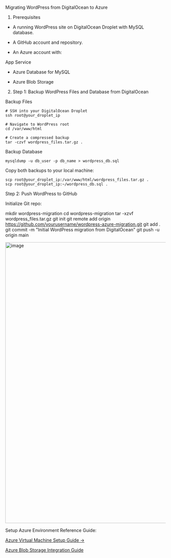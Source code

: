 Migrating WordPress from DigitalOcean to Azure

1. Prerequisites

* A running WordPress site on DigitalOcean Droplet with MySQL database.

* A GitHub account and repository.

* An Azure account with:

App Service

* Azure Database for MySQL

* Azure Blob Storage

2. Step 1: Backup WordPress Files and Database from DigitalOcean

Backup Files

    # SSH into your DigitalOcean Droplet
    ssh root@your_droplet_ip
    
    # Navigate to WordPress root
    cd /var/www/html
    
    # Create a compressed backup
    tar -czvf wordpress_files.tar.gz .


Backup Database

    mysqldump -u db_user -p db_name > wordpress_db.sql

Copy both backups to your local machine:

    scp root@your_droplet_ip:/var/www/html/wordpress_files.tar.gz .
    scp root@your_droplet_ip:~/wordpress_db.sql .

Step 2: Push WordPress to GitHub

Initialize Git repo:

mkdir wordpress-migration
cd wordpress-migration
tar -xzvf wordpress_files.tar.gz
git init
git remote add origin https://github.com/yourusername/wordpress-azure-migration.git
git add .
git commit -m "Initial WordPress migration from DigitalOcean"
git push -u origin main

<img width="1430" height="882" alt="image" src="https://github.com/user-attachments/assets/56c925f4-3985-4235-95b1-3a2fc2e205d8" />


Setup Azure Environment
Reference Guide: 

[Azure Virtual Machine Setup Guide →](https://github.com/apdevops-admin/Azure-VirtualBox-migration-fromDigitalOcean-to-Azure-WordPress-Azure-MySQL-Azure-Blob-Storage/blob/main/docs/azure_virtualmachine_setup.md)

[Azure Blob Storage Integration Guide](https://github.com/apdevops-admin/Azure-VirtualBox-migration-fromDigitalOcean-to-Azure-WordPress-Azure-MySQL-Azure-Blob-Storage/blob/main/docs/azure_blob_storage_integration.md)



